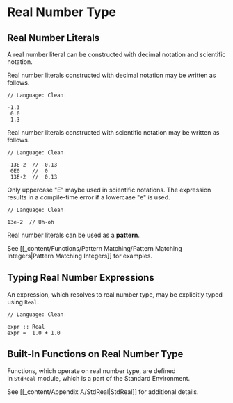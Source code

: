 # Real Number Type

## Real Number Literals

A real number literal can be constructed with decimal notation and scientific notation.

Real number literals constructed with decimal notation may be written as follows.

```
// Language: Clean

-1.3
 0.0
 1.3
```

Real number literals constructed with scientific notation may be written as follows.

```
// Language: Clean

-13E-2  // -0.13
 0E0    //  0
 13E-2  //  0.13
```

Only uppercase "E" maybe used in scientific notations.
The expression results in a compile-time error if a lowercase "e" is used.

```Clean
// Language: Clean

13e-2  // Uh-oh
```

Real number literals can be used as a **pattern**.

See [[_content/Functions/Pattern Matching/Pattern Matching Integers|Pattern Matching Integers]] for examples.

## Typing Real Number Expressions

An expression, which resolves to real number type, may be explicitly typed using `Real`.

```
// Language: Clean

expr :: Real
expr =  1.0 + 1.0
```

## Built-In Functions on Real Number Type

Functions, which operate on real number type, are defined in `StdReal` module, which is a part of the Standard Environment.

See [[_content/Appendix A/StdReal|StdReal]] for additional details.